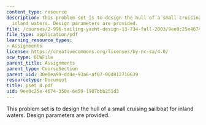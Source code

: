 ```yaml
---
content_type: resource
description: This problem set is to design the hull of a small cruising sailboat for
  inland waters. Design parameters are provided.
file: /courses/2-996-sailing-yacht-design-13-734-fall-2003/9ee0c25e4674350a6e591907bbb251d3_pset_4.pdf
file_type: application/pdf
learning_resource_types:
- Assignments
license: https://creativecommons.org/licenses/by-nc-sa/4.0/
ocw_type: OCWFile
parent_title: Assignments
parent_type: CourseSection
parent_uid: 30e0ea99-dd4e-93a6-af07-00d812710639
resourcetype: Document
title: pset_4.pdf
uid: 9ee0c25e-4674-350a-6e59-1907bbb251d3
---
```

This problem set is to design the hull of a small cruising sailboat for inland waters. Design parameters are provided.